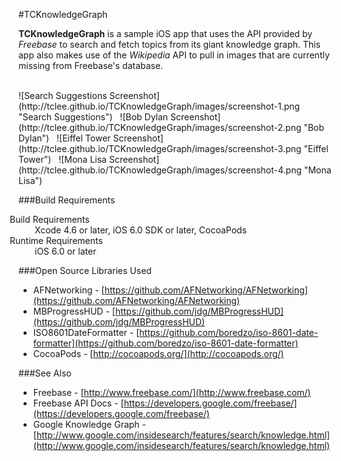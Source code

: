 #TCKnowledgeGraph

**TCKnowledgeGraph** is a sample iOS app that uses the API provided by _Freebase_ to search and fetch topics from its giant knowledge graph. 
This app also makes use of the _Wikipedia_ API to pull in images that are currently missing from Freebase's database.

<br>
![Search Suggestions Screenshot](http://tclee.github.io/TCKnowledgeGraph/images/screenshot-1.png "Search Suggestions")&nbsp;&nbsp;
![Bob Dylan Screenshot](http://tclee.github.io/TCKnowledgeGraph/images/screenshot-2.png "Bob Dylan")&nbsp;&nbsp;
![Eiffel Tower Screenshot](http://tclee.github.io/TCKnowledgeGraph/images/screenshot-3.png "Eiffel Tower")&nbsp;&nbsp; 
![Mona Lisa Screenshot](http://tclee.github.io/TCKnowledgeGraph/images/screenshot-4.png "Mona Lisa")&nbsp;&nbsp;

###Build Requirements
<dl style="margin-left: -1em;">
  <dt>Build Requirements</dt>
  <dd>Xcode 4.6 or later, iOS 6.0 SDK or later, CocoaPods</dd>
  <dt>Runtime Requirements</dt>
  <dd>iOS 6.0 or later</dd>
</dl>

###Open Source Libraries Used
* AFNetworking - [https://github.com/AFNetworking/AFNetworking](https://github.com/AFNetworking/AFNetworking)
* MBProgressHUD - [https://github.com/jdg/MBProgressHUD](https://github.com/jdg/MBProgressHUD)
* ISO8601DateFormatter - [https://github.com/boredzo/iso-8601-date-formatter](https://github.com/boredzo/iso-8601-date-formatter)
* CocoaPods - [http://cocoapods.org/](http://cocoapods.org/)

###See Also
* Freebase - [http://www.freebase.com/](http://www.freebase.com/)
* Freebase API Docs - [https://developers.google.com/freebase/](https://developers.google.com/freebase/)
* Google Knowledge Graph - [http://www.google.com/insidesearch/features/search/knowledge.html](http://www.google.com/insidesearch/features/search/knowledge.html)
